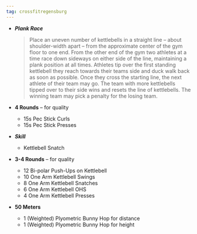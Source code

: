 ```yaml
---
tag: crossfitregensburg
---
```


- **_Plank Race_**

  > Place an uneven number of kettlebells in a straight line – about shoulder-width apart – from the approximate center of the gym floor to one end. From the other end of the gym two athletes at a time race down sideways on either side of the line, maintaining a plank position at all times. Athletes tip over the first standing kettlebell they reach towards their teams side and duck walk back as soon as possible. Once they cross the starting line, the next athlete of their team may go. The team with more kettlebells tipped over to their side wins and resets the line of kettlebells. The winning team may pick a penalty for the losing team.

- **4 Rounds** – for quality

  - 15s Pec Stick Curls
  - 15s Pec Stick Presses

- **_Skill_**

  - Kettlebell Snatch

- **3-4 Rounds** – for quality

  - 12 Bi-polar Push-Ups on Kettlebell
  - 10 One Arm Kettlebell Swings
  - 8 One Arm Kettlebell Snatches
  - 6 One Arm Kettlebell OHS
  - 4 One Arm Kettlebell Presses

- **50 Meters**

  - 1 (Weighted) Plyometric Bunny Hop for distance
  - 1 (Weighted) Plyometric Bunny Hop for height
